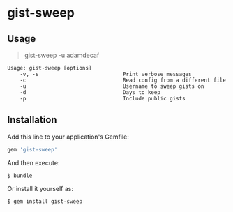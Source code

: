 # gist-sweep

## Usage

> gist-sweep -u adamdecaf

```
Usage: gist-sweep [options]
    -v, -s                           Print verbose messages
    -c                               Read config from a different file
    -u                               Username to sweep gists on
    -d                               Days to keep
    -p                               Include public gists
```

## Installation

Add this line to your application's Gemfile:

```ruby
gem 'gist-sweep'
```

And then execute:

    $ bundle

Or install it yourself as:

    $ gem install gist-sweep

